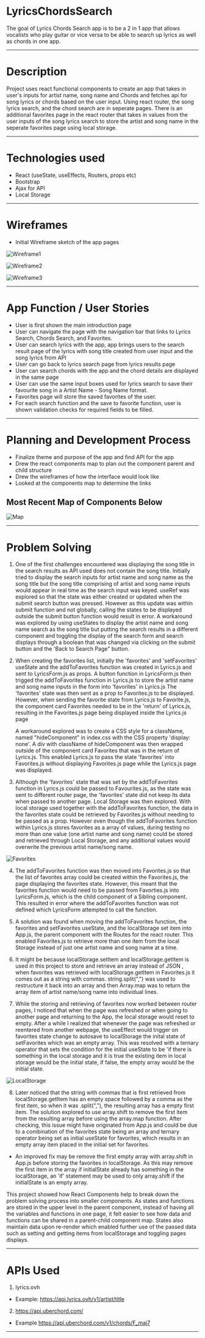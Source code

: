 # LyricsChordsSearch

The goal of Lyrics Chords Search app is to be a 2 in 1 app that allows vocalists who play guitar or vice versa to be able to search up lyrics as well as chords in one app.

---

# Description

Project uses react functional components to create an app that takes in user's inputs for artist name, song name and Chords and fetches api for song lyrics or chords based on the user input.
Using react router, the song lyrics search, and the chord search are in seperate pages. There is an additional favorites page in the react router that takes in values from the user inputs of the song lyrics search to store the artist and song name in the seperate favorites page using local storage.

---

# Technologies used

- React (useState, useEffects, Routers, props etc)
- Bootstrap
- Ajax for API
- Local Storage

---

# Wireframes

- Initial Wireframe sketch of the app pages

![Wireframe1](/LyricsChordSearchApp/Wireframe1.jpg)

![Wireframe2](/LyricsChordSearchApp/Wireframe2.jpg)

![Wireframe3](/LyricsChordSearchApp/Wireframe3.jpg)

---

# App Function / User Stories

- User is first shown the main introduction page
- User can navigate the page with the navigation bar that links to Lyrics Search, Chords Search, and Favorites.
- User can search lyrics with the app, app brings users to the search result page of the lyrics with song title created from user input and the song lyrics from API
- User can go back to lyrics search page from lyrics results page
- User can search chords with the app and the chord details are displayed in the same page
- User can use the same input boxes used for lyrics search to save their favourite song in a Artist Name - Song Name format.
- Favorites page will store the saved favorites of the user.
- For each search function and the save to favorite function, user is shown validation checks for required fields to be filled.

---

# Planning and Development Process

- Finalize theme and purpose of the app and find API for the app
- Drew the react components map to plan out the component parent and child structure
- Drew the wireframes of how the interface would look like
- Looked at the components map to determine the links

## Most Recent Map of Components Below

![Map](/LyricsChordSearchApp/Map.jpg)

---

# Problem Solving

1. One of the first challenges encountered was displaying the song title in the search results as API used does not contain the song title. Initially tried to display the search inputs for artist name and song name as the song title but the song title comprising of artist and song name inputs would appear in real time as the search input was keyed. useRef was explored so that the state was either created or updated when the submit search button was pressed. However as this update was within submit function and not globally, calling the states to be displayed outside the submit button function would result in error. A workaround was explored by using useStates to display the artist name and song name search as the song title but putting the search results in a different component and toggling the display of the search form and search displays through a boolean that was changed via clicking on the submit button and the 'Back to Search Page" button.

2. When creating the favorites list, initially the 'favorites' and 'setFavorites' useState and the addToFavorites function was created in Lyrics.js and sent to LyricsForm.js as props.
   A button function in LyricsForm.js then trigged the addToFavorites function in Lyrics.js to store the artist name and song name inputs in the form into 'favorites' in Lyrics.js
   The 'favorites' state was then sent as a prop to Favorites.js to be displayed. However, when sending the favorite state from Lyrics.js to Favorite.js, the component card Favorites needed to be in the 'return' of Lyrics.js, resulting in the Favorites.js page being displayed inside the Lyrics.js page

   A workaround explored was to create a CSS style for a className, named "hideComponent" in index.css with the CSS property 'display: none'. A div with className of hideComponent was then wrapped outside of the component card Favorites that was in the return of Lyrics.js. This enabled Lyrics.js to pass the state 'favorites' into Favorites.js without displaying Favorites.js page while the Lyrics.js page was displayed.

3. Although the 'favorites' state that was set by the addToFavorites function in Lyrics.js could be passed to Favourites.js, as the state was sent to different router page, the 'favorites' state did not keep its data when passed to another page. Local Storage was then explored. With local storage used together with the addToFavorites function, the data in the favorites state could be retrieved by Favorites.js without needing to be passed as a prop. However even though the addToFavorites function within Lyrics.js stores favorites as a array of values, during testing no more than one value (one artist name and song name) could be stored and retrieved through Local Storage, and any additional values would overwrite the previous artist name/song name.

![Favorites](/LyricsChordSearchApp/FavoritesFunction.jpg)

4. The addToFavorites function was then moved into Favorites.js so that the list of favorites array could be created within the Favorites.js, the page displaying the favorites state. However, this meant that the favorites function would need to be passed from Favorties.js into LyricsForm.js, which is the child component of a Sibling component. This resulted in error where the addToFavorites function was not defined which LyricsForm attempted to call the function.

5. A solution was found when moving the addToFavorites function, the favorites and setFavorites useState, and the localStorage set item into App.js, the parent component with the Routes for the react router. This enabled Favorites.js to retrieve more than one item from the local Storage instead of just one artist name and song name at a time.

6. It might be because localStorage.setItem and localStorage.getItem is used in this project to store and retrieve an array instead of JSON , when favorites was retrieved with localStorage.getItem in Favorites.js it comes out as a string with commas. string.split(",") was used to restructure it back into an array and then Array.map was to return the array item of artist name/song name into individual lines.

7. While the storing and retrieving of favorites now worked between router pages, I noticed that when the page was refreshed or when going to another page and returning to the App, the local storage would reset to empty. After a while I realized that whenever the page was refreshed or reentered from another webpage, the useEffect would trigger on favorites state change to autosave to localStorage the inital state of setFavorites which was an empty array. This was resolved with a ternary operator that sets the condition for the initial useState to be 'if there is something in the local storage and it is true the existing item in local storage would be the initial state, if false, the empty array would be the initial state.

![LocalStorage](/LyricsChordSearchApp/LocalStorage.jpg)

8. Later noticed that the string with commas that is first retrieved from localStorage.getItem has an empty space followed by a comma as the first item, so when it was .split(","), the resulting array has a empty first item. The solution explored to use array.shift to remove the first item from the resulting array before using the array.map function. After checking, this issue might have originated from App.js and could be due to a combination of the favorites state being an array and ternary operator being set as initial useState for favorites, which results in an empty array item placed in the initial set for favorites.

- An improved fix may be remove the first empty array with array.shift in App.js before storing the favorites in localStorage. As this may remove the first item in the array if initialState already has something in the localStorage, an 'if' statement may be used to only array.shift if the initialState is an empty array.

This project showed how React Components help to break down the problem solving process into smaller components. As states and functions are stored in the upper level in the parent component, instead of having all the variables and functions in one page, it felt easier to see how data and functions can be shared in a parent-child component map. States also maintain data upon re-render which enabled further use of the passed data such as setting and getting items from localStorage and toggling pages displays.

---

# APIs Used

1. lyrics.ovh

- Example: https://api.lyrics.ovh/v1/artist/title

2. https://api.uberchord.com/

- Example https://api.uberchord.com/v1/chords/F_maj7

---
